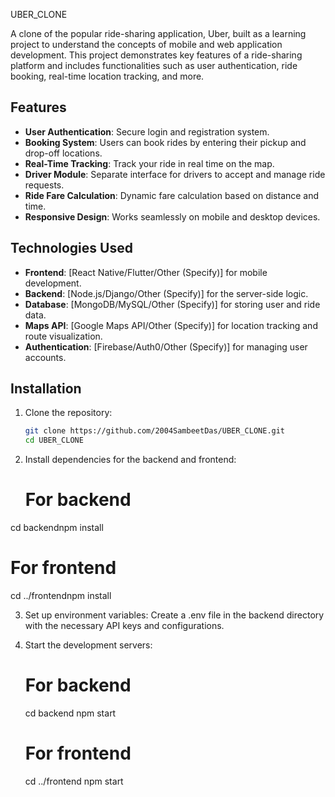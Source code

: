 UBER_CLONE

A clone of the popular ride-sharing application, Uber, built as a learning project to understand the concepts of mobile and web application development. This project demonstrates key features of a ride-sharing platform and includes functionalities such as user authentication, ride booking, real-time location tracking, and more.

## Features

- **User Authentication**: Secure login and registration system.
- **Booking System**: Users can book rides by entering their pickup and drop-off locations.
- **Real-Time Tracking**: Track your ride in real time on the map.
- **Driver Module**: Separate interface for drivers to accept and manage ride requests.
- **Ride Fare Calculation**: Dynamic fare calculation based on distance and time.
- **Responsive Design**: Works seamlessly on mobile and desktop devices.

## Technologies Used

- **Frontend**: [React Native/Flutter/Other (Specify)] for mobile development.
- **Backend**: [Node.js/Django/Other (Specify)] for the server-side logic.
- **Database**: [MongoDB/MySQL/Other (Specify)] for storing user and ride data.
- **Maps API**: [Google Maps API/Other (Specify)] for location tracking and route visualization.
- **Authentication**: [Firebase/Auth0/Other (Specify)] for managing user accounts.

## Installation

1. Clone the repository:
   ```bash
   git clone https://github.com/2004SambeetDas/UBER_CLONE.git
   cd UBER_CLONE

2. Install dependencies for the backend and frontend:
   # For backend
  cd backendnpm install

   # For frontend
  cd ../frontendnpm install

3. Set up environment variables: Create a .env file in the backend directory with the necessary API keys and configurations.

4. Start the development servers:
   # For backend
   cd backend npm start

   # For frontend
   cd ../frontend npm start

